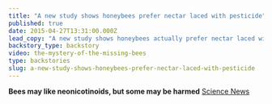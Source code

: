 ```yaml
---
title: "A new study shows honeybees prefer nectar laced with pesticide"
published: true
date: 2015-04-27T13:31:00.000Z
lead_copy: "A new study shows honeybees actually prefer nectar laced with the pesticide that's linked to their deaths. Their plight is a complicated one."
backstory_type: backstory
video: the-mystery-of-the-missing-bees
type: backstories
slug: a-new-study-shows-honeybees-prefer-nectar-laced-with-pesticide
---
```


**Bees may like neonicotinoids, but some may be harmed**
[Science News](https://www.sciencenews.org/article/bees-may-neonicotinoids-some-may-be-harmed)

